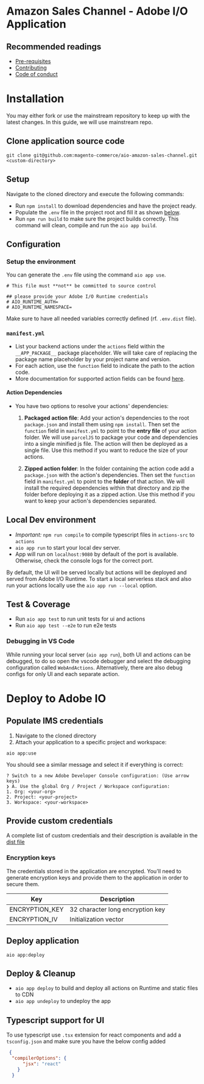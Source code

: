 # Amazon Sales Channel - Adobe I/O Application

## Recommended readings
- [Pre-requisites](docs/PREREQUISITES.md)
- [Contributing](docs/CONTRIBUTING.md)
- [Code of conduct](CODE_OF_CONDUCT.md)

# Installation

You may either fork or use the mainstream repository to keep up with the latest changes. In this guide, we will use mainstream repo.

## Clone application source code

```shell
git clone git@github.com:magento-commerce/aio-amazon-sales-channel.git <custom-directory>
```

## Setup

Navigate to the cloned directory and execute the following commands:

- Run `npm install` to download dependencies and have the project ready.
- Populate the `.env` file in the project root and fill it as shown [below](#setup-the-environment).
- Run `npm run build` to make sure the project builds correctly. This command will clean, compile and run the `aio app build`.

## Configuration

### Setup the environment

You can generate the `.env` file using the command `aio app use`. 

```shell
# This file must **not** be committed to source control

## please provide your Adobe I/O Runtime credentials
# AIO_RUNTIME_AUTH=
# AIO_RUNTIME_NAMESPACE=
```

Make sure to have all needed variables correctly defined (rf. `.env.dist` file).

### `manifest.yml`

- List your backend actions under the `actions` field within the `__APP_PACKAGE__`
package placeholder. We will take care of replacing the package name placeholder
by your project name and version.
- For each action, use the `function` field to indicate the path to the action
code.
- More documentation for supported action fields can be found [here](https://github.com/apache/incubator-openwhisk-wskdeploy/blob/master/specification/html/spec_actions.md#actions).

#### Action Dependencies

- You have two options to resolve your actions' dependencies:

  1. **Packaged action file**: Add your action's dependencies to the root
   `package.json` and install them using `npm install`. Then set the `function`
   field in `manifest.yml` to point to the **entry file** of your action
   folder. We will use `parcelJS` to package your code and dependencies into a
   single minified js file. The action will then be deployed as a single file.
   Use this method if you want to reduce the size of your actions.

  2. **Zipped action folder**: In the folder containing the action code add a
     `package.json` with the action's dependencies. Then set the `function`
     field in `manifest.yml` to point to the **folder** of that action. We will
     install the required dependencies within that directory and zip the folder
     before deploying it as a zipped action. Use this method if you want to keep
     your action's dependencies separated.

## Local Dev environment

- *Important:* `npm run compile` to compile typescript files in `actions-src` to `actions`
- `aio app run` to start your local dev server.
- App will run on `localhost:9080` by default of the port is available. Otherwise, check the console logs for the correct port.

By default, the UI will be served locally but actions will be deployed and served from Adobe I/O Runtime. To start a
local serverless stack and also run your actions locally use the `aio app run --local` option.

## Test & Coverage

- Run `aio app test` to run unit tests for ui and actions
- Run `aio app test --e2e` to run e2e tests

### Debugging in VS Code

While running your local server (`aio app run`), both UI and actions can be debugged, to do so open the vscode debugger
and select the debugging configuration called `WebAndActions`.
Alternatively, there are also debug configs for only UI and each separate action.

# Deploy to Adobe IO

## Populate IMS credentials

1. Navigate to the cloned directory
2. Attach your application to a specific project and workspace:

```shell
aio app:use
```

You should see a similar message and select it if everything is correct:

```shell
? Switch to a new Adobe Developer Console configuration: (Use arrow keys)
❯ A. Use the global Org / Project / Workspace configuration:
1. Org: <your-org>
2. Project: <your-project>
3. Workspace: <your-workspace>
```

## Provide custom credentials

A complete list of custom credentials and their description is available in the [dist file](../.env.dist)

### Encryption keys

The credentials stored in the application are encrypted. You'll need to generate encryption keys and provide them to the application in order to secure them.

| Key            | Description                      |
|----------------|----------------------------------|
| ENCRYPTION_KEY | 32 character long encryption key |
| ENCRYPTION_IV  | Initialization vector            |

## Deploy application

```shell
aio app:deploy
```

## Deploy & Cleanup

- `aio app deploy` to build and deploy all actions on Runtime and static files to CDN
- `aio app undeploy` to undeploy the app

## Typescript support for UI

To use typescript use `.tsx` extension for react components and add a `tsconfig.json` 
and make sure you have the below config added

```json
 {
  "compilerOptions": {
      "jsx": "react"
    }
  } 
```
